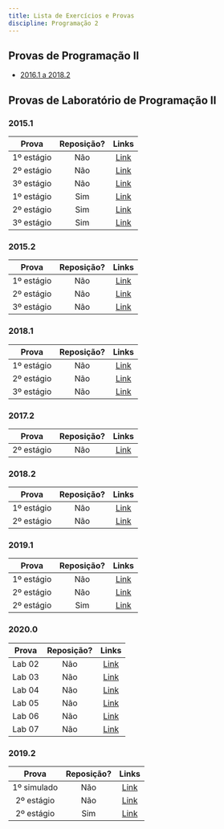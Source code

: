 ```yaml
---
title: Lista de Exercícios e Provas 
discipline: Programação 2
---
```


## Provas de Programação II

- [2016.1 a 2018.2](https://drive.google.com/drive/folders/1juCfbu85KAgiPOHEJo97Kn1k8AHk1-wy)

## Provas de Laboratório de Programação II

### 2015.1
**Prova** | **Reposição?** | **Links** |
:---: | :---: | :---: |
1º estágio | Não | [Link](https://drive.google.com/open?id=1kH4dNWSW3Zx_SfourfPmpqz1-HakSYXT) |
2º estágio | Não | [Link](https://drive.google.com/open?id=1D9NKQrBA28tg8Z3WRotB63oe2HKKwmf4) |
3º estágio | Não | [Link](https://drive.google.com/open?id=1kN8kCcn0kUEgTaofLagN9dWwLT34VoOd) |
1º estágio | Sim | [Link](https://drive.google.com/open?id=1l60RpsnTp3fvVqgLV9zDX2NBYA1rMPcM) |
2º estágio | Sim | [Link](https://drive.google.com/open?id=1QMdKhe9UEu40RryPFIDomJrEblsfy0fv) |
3º estágio | Sim | [Link](https://drive.google.com/open?id=1Yrtgs4195dx_wSAg8GruFRXRyPSwKGhc) |

### 2015.2
**Prova** | **Reposição?** | **Links** |
:---: | :---:| :---: |
1º estágio | Não | [Link](https://drive.google.com/open?id=1PN6KRBOrmu_M9fP16okRp52Zh8aeKHOu) |
2º estágio | Não | [Link](https://drive.google.com/open?id=1VWpyrxmd9uldfBTalPjuw1WPM2N9_Q_v) |
3º estágio | Não | [Link](https://drive.google.com/open?id=1eM8ahb7G316bd8F1JfCyoJxcT5iUfqRx) |

### 2018.1
**Prova** | **Reposição?** | **Links** |
:---: | :---:| :---: |
1º estágio | Não | [Link](https://docs.google.com/document/d/e/2PACX-1vScJ0a_3f_-BE5nmGpVoHbGQ05esJfFn4Tzq--jOVJfs0g5auAnWQsitrgcrsOXfTVoaIHiGYGN8Lv7/pub) |
2º estágio | Não | [Link](https://docs.google.com/document/d/e/2PACX-1vQvvTKW8iKejtm8MqYDwef0hLE_iOF_qaXo5ejMPNf5-mp0wN-JrKjM14fwHOdlUmwA4r_n_weRIMFq/pub) |
3º estágio | Não | [Link](https://docs.google.com/document/d/e/2PACX-1vRUOxI-ZAF0CwI6S8dwgSalE9p0Nyzy-s45q02S284k0Rt1D2p_E8Xfj-WkA6XZkA8VIxFKjo5hzM0O/pub) |

### 2017.2
**Prova** | **Reposição?** | **Links** |
:---: | :---: | :---: |
2º estágio | Não| [Link](https://drive.google.com/file/d/1BFMmRzh9PXmAz7ZtABLMRDjwNegHXmBJ/view) |

### 2018.2
**Prova** | **Reposição?** | **Links** |
:---: | :---:| :---: |
1º estágio | Não | [Link](https://docs.google.com/document/d/e/2PACX-1vST9157TxUE9yAJUa3BfTLgk7eYcAzVJMqFDeDGsriByT7Omi4DrjPKLsxYI7Ni-VvGZGvkBwLu2-Oh/pub) |
2º estágio | Não | [Link](https://docs.google.com/document/d/e/2PACX-1vRGCz5GQ-_ZeyS8d0WSNOvvbmN42mgKZuovEZ6beU33cPZJ3pVlxX9tGkea5ffzPlHR2MAXWRdTiUtp/pub) |

### 2019.1
**Prova** | **Reposição?** | **Links** |
:---: | :---:| :---: |
1º estágio | Não | [Link](https://docs.google.com/document/d/e/2PACX-1vRWiM4knsnIoVIt6ZvjMFWndyi-hVvGze1rIy1UVT_fGqeMmVwvQx9ERiX0Mi-f2IBYlLQH4_3uueDX/pub) |
2º estágio | Não | [Link](https://docs.google.com/document/d/e/2PACX-1vT8irafkW8r-r6WjlT6R7EfZhX_B8BChfdwGfoheOc5xLVwhCtpXB5pWxMMGSg0Dr0vJrhQ3z47BvZV/pub) |
2º estágio | Sim | [Link](https://docs.google.com/document/d/e/2PACX-1vRCAHJkK71xDDCgxivp4KwyOQbmB0HfZzAnTRBrcZgu9aMccvjb16aZ4wn-2X-BWA-m51XtHTgxiDpr/pub) |

### 2020.0
**Prova** | **Reposição?** | **Links** |
:---: | :---: | :---: |
Lab 02 | Não | [Link](https://docs.google.com/document/d/1IrHJo41u2EAfmczhK5wz6mkB20V8HWDfu2Z6cPF84RE/edit) |
Lab 03 | Não | [Link](https://docs.google.com/document/d/1QhY3NhU7vOoU_lw7_WJrKYZArz2yzA0dpoPrFMsPmHM/edit) |
Lab 04 | Não | [Link](https://docs.google.com/document/d/1Y0kDI_gyY9HXqo7IDSwEd0RarH_FPvGv3Ogs5LayfIk/edit) |
Lab 05 | Não | [Link](https://docs.google.com/document/d/17hAlr7XmbsPBuuvTUVm50mWJqgGxtKMmyT--r1Ly-Xw/edit) |
Lab 06 | Não | [Link](https://docs.google.com/document/d/1CYqenLqalQ6bR8hYsCpPqcjugVJFHmjU09DxB9CS9Bo/edit) |
Lab 07 | Não | [Link](https://docs.google.com/document/d/e/2PACX-1vQr1u6oM_Bms7BTv1EP4krNhrfXaVoai5yoErdED6V_Clhvqq9WHBrD6Oc8UluMKkoNsSAeusBVOC-8/pub) |
### 2019.2
**Prova** | **Reposição?** | **Links** |
:---: | :---:| :---: |
1º simulado | Não | [Link](https://docs.google.com/document/d/e/2PACX-1vTlLIvbFZljlcKtELtD7COKBn8S13Eoa2D06on4SfpA1mvyDzOsS7ynhMY8DvpLYRsUx5mWxwxh5c-Q/pub) |
2º estágio | Não | [Link](https://docs.google.com/document/d/e/2PACX-1vSowexvMOgxE93kIVwWHwhX1UxgqTpsQ41WKaOKjLp78o86jHPx6DgwhV4m0PL_vZl79-o77jATV2Yg/pub) |
2º estágio | Sim | [Link](https://docs.google.com/document/d/e/2PACX-1vRDsuO7P7AyaEOj7ivsXgJYdnjFYShXlUp2o2HWK_4opYpOp3USRz_nlAeiyadQCbcJSDBKubTeikud/pub) |
